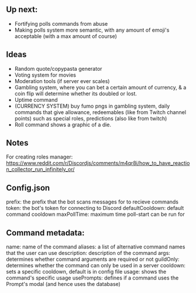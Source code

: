 ## Up next:

* Fortifying polls commands from abuse
* Making polls system more semantic, with any amount of emoji's acceptable (with a max amount of course)

## Ideas

* Random quote/copypasta generator
* Voting system for movies
* Moderation tools (if server ever scales)
* Gambling system, where you can bet a certain amount of currency, & a coin flip will determine whether its doubled or lost.
* Uptime command
* (CURRENCY SYSTEM) buy fumo pngs in gambling system, daily commands that give allowance, redeemables (like from Twitch channel points) such as special roles, predictions (also like from twitch)
* Roll command shows a graphic of a die.

## Notes

For creating roles manager: https://www.reddit.com/r/Discordjs/comments/m4qr8i/how_to_have_reaction_collector_run_infinitely_or/

## Config.json

prefix: <string> the prefix that the bot scans messages for to recieve commands
token: <string> the bot's token for connecting to Discord
defaultCooldown: <int> default command cooldown
maxPollTime: <int> maximum time poll-start can be run for

## Command metadata:

name: <string> name of the command
aliases: <array> a list of alternative command names that the user can use
description: <string> description of the command
args: <boolean> determines whether command arguments are required or not
guildOnly: <boolean> determines whether the command can only be used in a server
cooldown: <int> sets a specific cooldown, default is in config file
usage: <string> shows the command's specific usage
usePrompts: defines if a command uses the Prompt's modal (and hence uses the database)